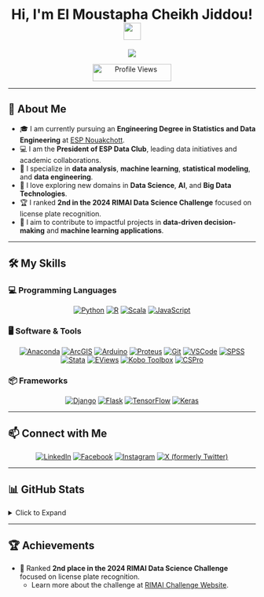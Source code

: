 <h1 align="center">Hi, I'm El Moustapha Cheikh Jiddou!<img src="https://media.giphy.com/media/hvRJCLFzcasrR4ia7z/giphy.gif" width="35"></h1>
<p align="center">
  <a href="https://github.com/DenverCoder1/readme-typing-svg">
    <img src="https://readme-typing-svg.herokuapp.com?font=Time+New+Roman&color=%2312A3F4&size=25&center=true&vCenter=true&width=600&height=100&lines=Junior+Data+Scientist;Data+Engineer;Data%20|%20AI%20|%20ML%20Enthusiast;Always+Learning+New+Things">
  </a>
</p>

<p align="center"> 
	<img src="https://komarev.com/ghpvc/?username=MoustaphaCheikhJidou&label=Profile%20Views&color=0e75b6&style=plastic" alt="Profile Views" height="35px" width="160px"/> 
</p>

---

## 🧐 About Me

- 🎓 I am currently pursuing an **Engineering Degree in Statistics and Data Engineering** at [ESP Nouakchott](https://www.linkedin.com/company/ecole-superieure-polytechnique-de-nouakchott/mycompany/).
- 💻 I am the **President of ESP Data Club**, leading data initiatives and academic collaborations.
- 🔭 I specialize in **data analysis**, **machine learning**, **statistical modeling**, and **data engineering**.
- 🌱 I love exploring new domains in **Data Science**, **AI**, and **Big Data Technologies**.
- 🏆 I ranked **2nd in the 2024 RIMAI Data Science Challenge** focused on license plate recognition.
- 🚀 I aim to contribute to impactful projects in **data-driven decision-making** and **machine learning applications**.

---

## 🛠️ My Skills

### 💻 Programming Languages
<p align="center"> 
  <a href="https://www.python.org" target="_blank"><img alt="Python" src="https://img.shields.io/badge/Python-%2314354C.svg?style=plastic&logo=python&logoColor=white"></a>
  <a href="https://www.r-project.org/" target="_blank"><img alt="R" src="https://img.shields.io/badge/R-%23276DC3.svg?style=plastic&logo=r&logoColor=white"></a>
  <a href="https://www.scala-lang.org/" target="_blank"><img alt="Scala" src="https://img.shields.io/badge/Scala-%23DC322F.svg?style=plastic&logo=scala&logoColor=white"></a>
  <a href="https://developer.mozilla.org/en-US/docs/Web/JavaScript" target="_blank"><img alt="JavaScript" src="https://img.shields.io/badge/JavaScript-%23F7DF1E.svg?style=plastic&logo=javascript&logoColor=black"></a>
</p>

### 🖥️ Software & Tools
<p align="center">
  <a href="#"><img alt="Anaconda" src="https://img.shields.io/badge/Anaconda-%2344A833.svg?style=plastic&logo=anaconda&logoColor=white"></a>
  <a href="#"><img alt="ArcGIS" src="https://img.shields.io/badge/ArcGIS-%234C79E8.svg?style=plastic&logo=arcgis&logoColor=white"></a>
  <a href="#"><img alt="Arduino" src="https://img.shields.io/badge/Arduino-%2300979D.svg?style=plastic&logo=arduino&logoColor=white"></a>
  <a href="#"><img alt="Proteus" src="https://img.shields.io/badge/Proteus-%23F44336.svg?style=plastic&logoColor=white"></a>
  <a href="#"><img alt="Git" src="https://img.shields.io/badge/Git-%23F05033.svg?style=plastic&logo=git&logoColor=white"></a>
  <a href="#"><img alt="VSCode" src="https://img.shields.io/badge/VS%20Code-0078D6.svg?style=plastic&logo=visual-studio-code&logoColor=white"></a>
  <a href="#"><img alt="SPSS" src="https://img.shields.io/badge/SPSS-%2314354C.svg?style=plastic&logo=spss&logoColor=white"></a>
  <a href="#"><img alt="Stata" src="https://img.shields.io/badge/Stata-%23002593.svg?style=plastic&logo=stata&logoColor=white"></a>
  <a href="#"><img alt="EViews" src="https://img.shields.io/badge/EViews-%23FFD700.svg?style=plastic&logoColor=black"></a>
  <a href="#"><img alt="Kobo Toolbox" src="https://img.shields.io/badge/KoboToolbox-%2300BFFF.svg?style=plastic&logoColor=white"></a>
  <a href="#"><img alt="CSPro" src="https://img.shields.io/badge/CSPro-%23F37626.svg?style=plastic&logo=cspro&logoColor=white"></a>
</p>

### 📦 Frameworks
<p align="center">
  <a href="#"><img alt="Django" src="https://img.shields.io/badge/Django-092E20?style=plastic&logo=django&logoColor=white"></a>
  <a href="#"><img alt="Flask" src="https://img.shields.io/badge/Flask-%23000000.svg?style=plastic&logo=flask&logoColor=white"></a>
  <a href="#"><img alt="TensorFlow" src="https://img.shields.io/badge/TensorFlow-%23FF6F00.svg?style=plastic&logo=tensorflow&logoColor=white"></a>
  <a href="#"><img alt="Keras" src="https://img.shields.io/badge/Keras-%23D00000.svg?style=plastic&logo=keras&logoColor=white"></a>
</p>

---

## 📫 Connect with Me
<p align="center">
  <a href="https://www.linkedin.com/in/el-moustapha-cheikh-jidou/"><img src="https://img.shields.io/badge/LinkedIn-0A66C2?style=plastic&logo=linkedin&logoColor=white" alt="LinkedIn"></a>
  <a href="https://www.facebook.com/mostapha.jidou.9"><img src="https://img.shields.io/badge/Facebook-1877F2?style=plastic&logo=facebook&logoColor=white" alt="Facebook"></a>
  <a href="https://www.instagram.com/moustapha_cheikhna_jidou/"><img src="https://img.shields.io/badge/Instagram-E4405F?style=plastic&logo=instagram&logoColor=white" alt="Instagram"></a>
  <a href="https://x.com/el_jidou"><img src="https://img.shields.io/badge/X-1DA1F2?style=plastic&logo=x&logoColor=white" alt="X (formerly Twitter)"></a>
</p>

---

## 📊 GitHub Stats
<details><summary>Click to Expand</summary>
<p align="center">
    <img src="https://github-readme-streak-stats.herokuapp.com/?user=MoustaphaCheikhJidou&theme=tokyonight" alt="GitHub Streak">
    <img src="https://github-readme-stats.vercel.app/api?username=MoustaphaCheikhJidou&show_icons=true&theme=tokyonight" alt="GitHub Stats">
</p>
</details>

---

## 🏆 Achievements
- 🥈 Ranked **2nd place in the 2024 RIMAI Data Science Challenge** focused on license plate recognition.
  - Learn more about the challenge at [RIMAI Challenge Website](https://www.rim-ai.com/challenge).
